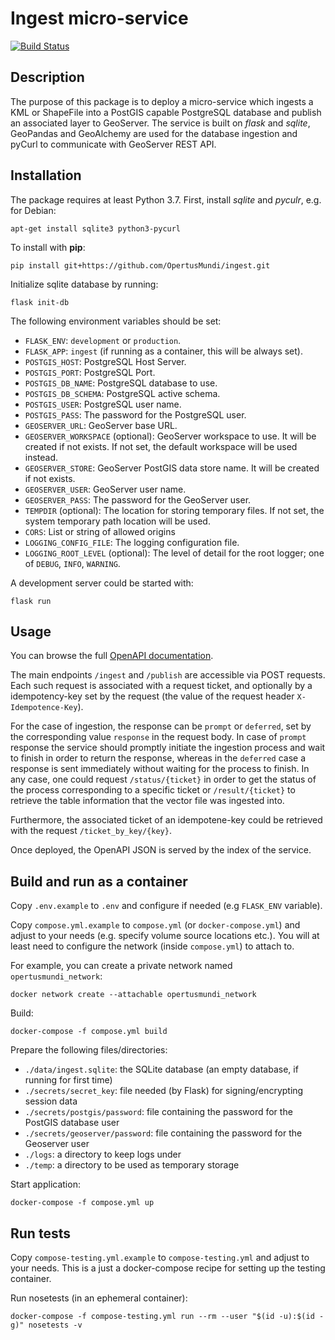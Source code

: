 # Ingest micro-service

[![Build Status](https://ci.dev-1.opertusmundi.eu:9443/api/badges/OpertusMundi/ingest/status.svg?ref=refs/heads/master)](https://ci.dev-1.opertusmundi.eu:9443/OpertusMundi/ingest)

## Description

The purpose of this package is to deploy a micro-service which ingests a KML or ShapeFile into a PostGIS capable PostgreSQL database and publish an associated layer to GeoServer.
The service is built on *flask* and *sqlite*, GeoPandas and GeoAlchemy are used for the database ingestion and pyCurl to communicate with GeoServer REST API.

## Installation

The package requires at least Python 3.7. First, install *sqlite* and *pyculr*, e.g. for Debian:
```
apt-get install sqlite3 python3-pycurl
```
To install with **pip**:
```
pip install git+https://github.com/OpertusMundi/ingest.git
```
Initialize sqlite database by running:
```
flask init-db
```

The following environment variables should be set:
- `FLASK_ENV`: `development` or `production`.
- `FLASK_APP`: `ingest` (if running as a container, this will be always set).
- `POSTGIS_HOST`: PostgreSQL Host Server.
- `POSTGIS_PORT`: PostgreSQL Port.
- `POSTGIS_DB_NAME`: PostgreSQL database to use.
- `POSTGIS_DB_SCHEMA`: PostgreSQL active schema.
- `POSTGIS_USER`: PostgreSQL user name.
- `POSTGIS_PASS`: The password for the PostgreSQL user.
- `GEOSERVER_URL`: GeoServer base URL.
- `GEOSERVER_WORKSPACE` (optional): GeoServer workspace to use. It will be created if not exists. If not set, the default workspace will be used instead.
- `GEOSERVER_STORE`: GeoServer PostGIS data store name. It will be created if not exists.
- `GEOSERVER_USER`: GeoServer user name.
- `GEOSERVER_PASS`: The password for the GeoServer user.
- `TEMPDIR` (optional): The location for storing temporary files. If not set, the system temporary path location will be used.
- `CORS`: List or string of allowed origins
- `LOGGING_CONFIG_FILE`: The logging configuration file.
- `LOGGING_ROOT_LEVEL` (optional): The level of detail for the root logger; one of `DEBUG`, `INFO`, `WARNING`.

A development server could be started with:
```
flask run
```

## Usage

You can browse the full [OpenAPI documentation](https://opertusmundi.github.io/ingest/).

The main endpoints `/ingest` and `/publish` are accessible via POST requests. Each such request is associated with a request ticket, and optionally by a idempotency-key set by the request (the value of the request header `X-Idempotence-Key`).

For the case of ingestion, the response can be `prompt` or `deferred`, set by the corresponding value `response` in the request body. In case of `prompt` response the service should promptly initiate the ingestion process and wait to finish in order to return the response, whereas in the `deferred` case a response is sent immediately without waiting for the process to finish. In any case, one could request `/status/{ticket}` in order to get the status of the process corresponding to a specific ticket or `/result/{ticket}` to retrieve the table information that the vector file was ingested into.

Furthermore, the associated ticket of an idempotene-key could be retrieved with the request `/ticket_by_key/{key}`.

Once deployed, the OpenAPI JSON is served by the index of the service.


## Build and run as a container

Copy `.env.example` to `.env` and configure if needed (e.g `FLASK_ENV` variable).

Copy `compose.yml.example` to `compose.yml` (or `docker-compose.yml`) and adjust to your needs (e.g. specify volume source locations etc.). You will at least need to configure the network (inside `compose.yml`) to attach to.

For example, you can create a private network named `opertusmundi_network`:

    docker network create --attachable opertusmundi_network

Build:

    docker-compose -f compose.yml build

Prepare the following files/directories:

   * `./data/ingest.sqlite`:  the SQLite database (an empty database, if running for first time)
   * `./secrets/secret_key`: file needed (by Flask) for signing/encrypting session data
   * `./secrets/postgis/password`: file containing the password for the PostGIS database user
   * `./secrets/geoserver/password`: file containing the password for the Geoserver user
   * `./logs`: a directory to keep logs under
   * `./temp`: a directory to be used as temporary storage

Start application:

    docker-compose -f compose.yml up


## Run tests

Copy `compose-testing.yml.example` to `compose-testing.yml` and adjust to your needs. This is a just a docker-compose recipe for setting up the testing container.

Run nosetests (in an ephemeral container):

    docker-compose -f compose-testing.yml run --rm --user "$(id -u):$(id -g)" nosetests -v

